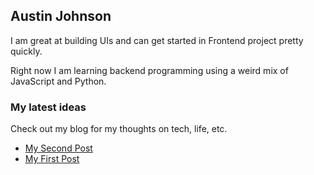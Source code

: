 ## Austin Johnson

I am great at building UIs and can get started in Frontend project pretty quickly.

Right now I am learning backend programming using a weird mix of JavaScript and Python. 

### My latest ideas 
Check out my blog for my thoughts on tech, life, etc. 

<!-- BLOG-POST-LIST:START -->
- [My Second Post](https://www.theaustinjohnson.com/posts/my-second-post/)
- [My First Post](https://www.theaustinjohnson.com/posts/my-first-post/)
<!-- BLOG-POST-LIST:END -->
